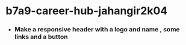 # b7a9-career-hub-jahangir2k04

* ### Make a responsive header with a logo and name , some links and a button

